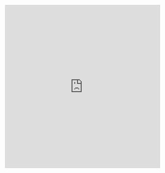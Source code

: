 <iframe class="airtable-embed" src="https://airtable.com/embed/shr4FpKDJ0bnTJQBx?backgroundColor=green&layout=card&viewControls=on" frameborder="0" onmousewheel="" width="100%" height="533" style="background: transparent; border: 1px solid #ccc;"></iframe>

